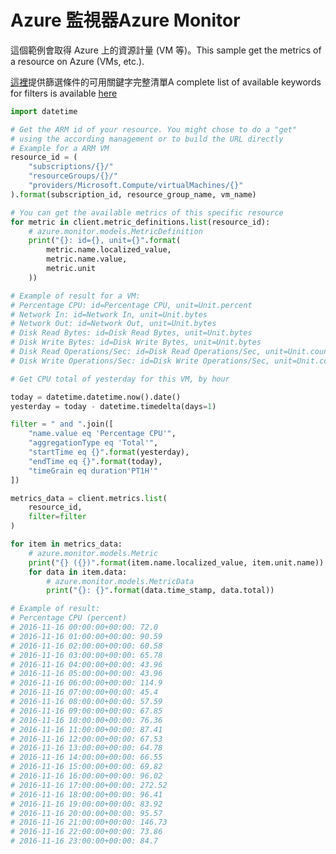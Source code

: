 # <a name="azure-monitor"></a><span data-ttu-id="f0092-101">Azure 監視器</span><span class="sxs-lookup"><span data-stu-id="f0092-101">Azure Monitor</span></span>

<span data-ttu-id="f0092-102">這個範例會取得 Azure 上的資源計量 (VM 等)。</span><span class="sxs-lookup"><span data-stu-id="f0092-102">This sample get the metrics of a resource on Azure (VMs, etc.).</span></span>

<span data-ttu-id="f0092-103">[這裡](https://msdn.microsoft.com/en-us/library/azure/mt743622.aspx)提供篩選條件的可用關鍵字完整清單</span><span class="sxs-lookup"><span data-stu-id="f0092-103">A complete list of available keywords for filters is available [here](https://msdn.microsoft.com/en-us/library/azure/mt743622.aspx)</span></span>

```python
import datetime

# Get the ARM id of your resource. You might chose to do a "get"
# using the according management or to build the URL directly
# Example for a ARM VM
resource_id = (
    "subscriptions/{}/"
    "resourceGroups/{}/"
    "providers/Microsoft.Compute/virtualMachines/{}"
).format(subscription_id, resource_group_name, vm_name)

# You can get the available metrics of this specific resource
for metric in client.metric_definitions.list(resource_id):
    # azure.monitor.models.MetricDefinition
    print("{}: id={}, unit={}".format(
        metric.name.localized_value,
        metric.name.value,
        metric.unit
    ))

# Example of result for a VM:
# Percentage CPU: id=Percentage CPU, unit=Unit.percent
# Network In: id=Network In, unit=Unit.bytes
# Network Out: id=Network Out, unit=Unit.bytes
# Disk Read Bytes: id=Disk Read Bytes, unit=Unit.bytes
# Disk Write Bytes: id=Disk Write Bytes, unit=Unit.bytes
# Disk Read Operations/Sec: id=Disk Read Operations/Sec, unit=Unit.count_per_second
# Disk Write Operations/Sec: id=Disk Write Operations/Sec, unit=Unit.count_per_second

# Get CPU total of yesterday for this VM, by hour

today = datetime.datetime.now().date()
yesterday = today - datetime.timedelta(days=1)

filter = " and ".join([
    "name.value eq 'Percentage CPU'",
    "aggregationType eq 'Total'",
    "startTime eq {}".format(yesterday),
    "endTime eq {}".format(today),
    "timeGrain eq duration'PT1H'"
])

metrics_data = client.metrics.list(
    resource_id,
    filter=filter
)

for item in metrics_data:
    # azure.monitor.models.Metric
    print("{} ({})".format(item.name.localized_value, item.unit.name))
    for data in item.data:
        # azure.monitor.models.MetricData
        print("{}: {}".format(data.time_stamp, data.total))

# Example of result:
# Percentage CPU (percent)
# 2016-11-16 00:00:00+00:00: 72.0
# 2016-11-16 01:00:00+00:00: 90.59
# 2016-11-16 02:00:00+00:00: 60.58
# 2016-11-16 03:00:00+00:00: 65.78
# 2016-11-16 04:00:00+00:00: 43.96
# 2016-11-16 05:00:00+00:00: 43.96
# 2016-11-16 06:00:00+00:00: 114.9
# 2016-11-16 07:00:00+00:00: 45.4
# 2016-11-16 08:00:00+00:00: 57.59
# 2016-11-16 09:00:00+00:00: 67.85
# 2016-11-16 10:00:00+00:00: 76.36
# 2016-11-16 11:00:00+00:00: 87.41
# 2016-11-16 12:00:00+00:00: 67.53
# 2016-11-16 13:00:00+00:00: 64.78
# 2016-11-16 14:00:00+00:00: 66.55
# 2016-11-16 15:00:00+00:00: 69.82
# 2016-11-16 16:00:00+00:00: 96.02
# 2016-11-16 17:00:00+00:00: 272.52
# 2016-11-16 18:00:00+00:00: 96.41
# 2016-11-16 19:00:00+00:00: 83.92
# 2016-11-16 20:00:00+00:00: 95.57
# 2016-11-16 21:00:00+00:00: 146.73
# 2016-11-16 22:00:00+00:00: 73.86
# 2016-11-16 23:00:00+00:00: 84.7
```